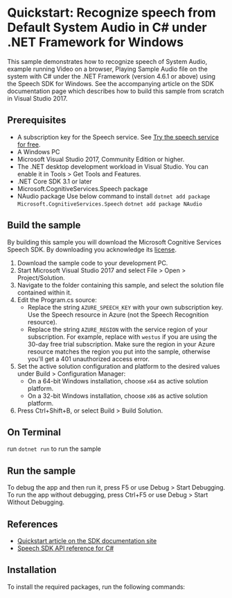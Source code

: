 # Quickstart: Recognize speech from Default System Audio in C# under .NET Framework for Windows

This sample demonstrates how to recognize speech of System Audio, example running Video on a browser, Playing Sample Audio file on the system with C# under the .NET Framework (version 4.6.1 or above) using the Speech SDK for Windows. See the accompanying article on the SDK documentation page which describes how to build this sample from scratch in Visual Studio 2017.

## Prerequisites

- A subscription key for the Speech service. See [Try the speech service for free](https://azure.microsoft.com/free/cognitive-services/).
- A Windows PC 
- Microsoft Visual Studio 2017, Community Edition or higher.
- The .NET desktop development workload in Visual Studio. You can enable it in Tools > Get Tools and Features.
- .NET Core SDK 3.1 or later
- Microsoft.CognitiveServices.Speech package
- NAudio package
Use below command to install 
    `dotnet add package Microsoft.CognitiveServices.Speech`
    `dotnet add package NAudio`

## Build the sample

By building this sample you will download the Microsoft Cognitive Services Speech SDK. By downloading you acknowledge its [license](https://aka.ms/csspeech/license201809).

1. Download the sample code to your development PC.
2. Start Microsoft Visual Studio 2017 and select File > Open > Project/Solution.
3. Navigate to the folder containing this sample, and select the solution file contained within it.
4. Edit the Program.cs source:
   - Replace the string `AZURE_SPEECH_KEY` with your own subscription key. Use the Speech resource in Azure (not the Speech Recognition resource).
   - Replace the string `AZURE_REGION` with the service region of your subscription. For example, replace with `westus` if you are using the 30-day free trial subscription. Make sure the region in your Azure resource matches the region you put into the sample, otherwise you'll get a 401 unauthorized access error.
5. Set the active solution configuration and platform to the desired values under Build > Configuration Manager:
   - On a 64-bit Windows installation, choose `x64` as active solution platform.
   - On a 32-bit Windows installation, choose `x86` as active solution platform.
6. Press Ctrl+Shift+B, or select Build > Build Solution.

## On Terminal 
 run `dotnet run` to run the sample

## Run the sample

To debug the app and then run it, press F5 or use Debug > Start Debugging. To run the app without debugging, press Ctrl+F5 or use Debug > Start Without Debugging.


## References

- [Quickstart article on the SDK documentation site](https://docs.microsoft.com/azure/cognitive-services/speech-service/quickstart-csharp-dotnetcore-windows)
- [Speech SDK API reference for C#](https://aka.ms/csspeech/csharpref)


## Installation

To install the required packages, run the following commands:


